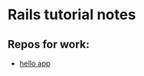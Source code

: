 # Rails tutorial notes

## Repos for work:

- [hello app](https://github.com/flyinggrizzly/rails-tutorial-hello-app)
